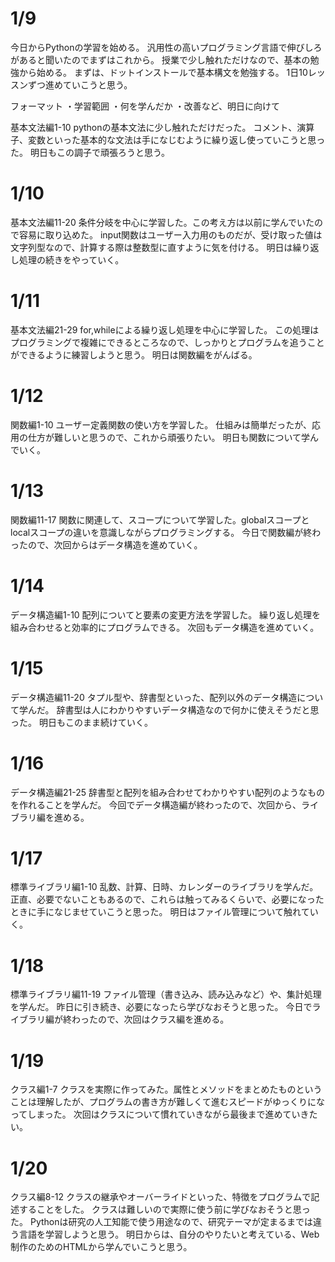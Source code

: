 # 1/9
今日からPythonの学習を始める。
汎用性の高いプログラミング言語で伸びしろがあると聞いたのでまずはこれから。
授業で少し触れただけなので、基本の勉強から始める。
まずは、ドットインストールで基本構文を勉強する。
1日10レッスンずつ進めていこうと思う。

フォーマット
・学習範囲
・何を学んだか
・改善など、明日に向けて

基本文法編1-10
pythonの基本文法に少し触れただけだった。
コメント、演算子、変数といった基本的な文法は手になじむように繰り返し使っていこうと思った。
明日もこの調子で頑張ろうと思う。

# 1/10
基本文法編11-20
条件分岐を中心に学習した。この考え方は以前に学んでいたので容易に取り込めた。
input関数はユーザー入力用のものだが、受け取った値は文字列型なので、計算する際は整数型に直すように気を付ける。
明日は繰り返し処理の続きをやっていく。

# 1/11
基本文法編21-29
for,whileによる繰り返し処理を中心に学習した。
この処理はプログラミングで複雑にできるところなので、しっかりとプログラムを追うことができるように練習しようと思う。
明日は関数編をがんばる。

# 1/12
関数編1-10
ユーザー定義関数の使い方を学習した。
仕組みは簡単だったが、応用の仕方が難しいと思うので、これから頑張りたい。
明日も関数について学んでいく。

# 1/13
関数編11-17
関数に関連して、スコープについて学習した。globalスコープとlocalスコープの違いを意識しながらプログラミングする。
今日で関数編が終わったので、次回からはデータ構造を進めていく。

# 1/14
データ構造編1-10
配列についてと要素の変更方法を学習した。
繰り返し処理を組み合わせると効率的にプログラムできる。
次回もデータ構造を進めていく。

# 1/15
データ構造編11-20
タプル型や、辞書型といった、配列以外のデータ構造について学んだ。
辞書型は人にわかりやすいデータ構造なので何かに使えそうだと思った。
明日もこのまま続けていく。

# 1/16
データ構造編21-25
辞書型と配列を組み合わせてわかりやすい配列のようなものを作れることを学んだ。
今回でデータ構造編が終わったので、次回から、ライブラリ編を進める。

# 1/17
標準ライブラリ編1-10
乱数、計算、日時、カレンダーのライブラリを学んだ。
正直、必要でないこともあるので、これらは触ってみるくらいで、必要になったときに手になじませていこうと思った。
明日はファイル管理について触れていく。

# 1/18
標準ライブラリ編11-19
ファイル管理（書き込み、読み込みなど）や、集計処理を学んだ。
昨日に引き続き、必要になったら学びなおそうと思った。
今日でライブラリ編が終わったので、次回はクラス編を進める。

# 1/19
クラス編1-7
クラスを実際に作ってみた。属性とメソッドをまとめたものということは理解したが、プログラムの書き方が難しくて進むスピードがゆっくりになってしまった。
次回はクラスについて慣れていきながら最後まで進めていきたい。

# 1/20
クラス編8-12
クラスの継承やオーバーライドといった、特徴をプログラムで記述することをした。
クラスは難しいので実際に使う前に学びなおそうと思った。
Pythonは研究の人工知能で使う用途なので、研究テーマが定まるまでは違う言語を学習しようと思う。
明日からは、自分のやりたいと考えている、Web制作のためのHTMLから学んでいこうと思う。
